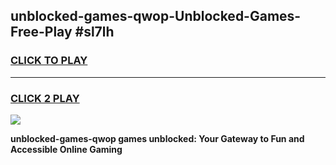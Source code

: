 
## unblocked-games-qwop-Unblocked-Games-Free-Play #sl7lh
<h3>
<a href="https://us.freeplayer.one?title=unblocked-games-qwop&ref=9M">CLICK TO PLAY</a></h3>
<hr>

<h3>
<a href="https://us.freeplayer.one?title=unblocked-games-qwop&ref=9M">CLICK 2 PLAY</a>
  
</h3>

<a href="https://us.freeplayer.one?title=unblocked-games-qwop&ref=9M"><img src="https://clearcache.store/games.png"></a>


**unblocked-games-qwop games unblocked: Your Gateway to Fun and Accessible Online Gaming**
